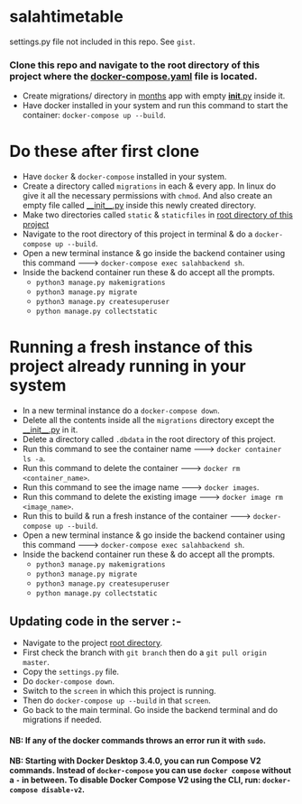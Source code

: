 ﻿# salahtimetable
settings.py file not included in this repo. See `gist`.

### Clone this repo and navigate to the root directory of this project where the [docker-compose.yaml](docker-compose.yaml) file is located.
- Create migrations/ directory in [months](months/) app with empty [__init__.py](months/__init__.py) inside it.
- Have docker installed in your system and run this command to start the container: `docker-compose up --build`.

# Do these after first clone
- Have `docker` & `docker-compose` installed in your system.
- Create a directory called `migrations` in each & every app. In linux do give it all the necessary permissions with `chmod`. And also create an empty file called [\_\_init\_\_.py](salahtimetable/__init__.py) inside this newly created directory.
- Make two directories called `static` & `staticfiles` in [root directory of this project](/)
- Navigate to the root directory of this project in terminal & do a `docker-compose up --build`.
- Open a new terminal instance & go inside the backend container using this command ---> `docker-compose exec salahbackend sh`.
- Inside the backend container run these & do accept all the prompts.
    + `python3 manage.py makemigrations`
    + `python3 manage.py migrate`
    + `python3 manage.py createsuperuser`
    + `python manage.py collectstatic`

# Running a fresh instance of this project already running in your system
- In a new terminal instance do a `docker-compose down`.
- Delete all the contents inside all the `migrations` directory except the [\_\_init\_\_.py](salahtimetable/__init__.py) in it.
- Delete a directory called `.dbdata` in the root directory of this project.
- Run this command to see the container name ---> `docker container ls -a`.
- Run this command to delete the container ---> `docker rm <container_name>`.
- Run this command to see the image name ---> `docker images`.
- Run this command to delete the existing image ---> `docker image rm <image_name>`.
- Run this to build & run a fresh instance of the container ---> `docker-compose up --build`.
- Open a new terminal instance & go inside the backend container using this command ---> `docker-compose exec salahbackend sh`.
- Inside the backend container run these & do accept all the prompts.
    + `python3 manage.py makemigrations`
    + `python3 manage.py migrate`
    + `python3 manage.py createsuperuser`
    + `python manage.py collectstatic`

## Updating code in the server :-
- Navigate to the project [root directory](/).
- First check the branch with `git branch` then do a `git pull origin master`.
- Copy the `settings.py` file.
- Do `docker-compose down`.
- Switch to the `screen` in which this project is running.
- Then do `docker-compose up --build` in that `screen`.
- Go back to the main terminal. Go inside the backend terminal and do migrations if needed.

#### NB: If any of the docker commands throws an error run it with `sudo`.
#### NB: Starting with Docker Desktop 3.4.0, you can run Compose V2 commands. Instead of `docker-compose` you can use `docker compose` without a `-` in between. To disable Docker Compose V2 using the CLI, run: `docker-compose disable-v2`.
